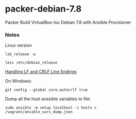 # packer-debian-7.8

Packer Build VirtualBox-Iso Debian 7.8 with Ansible Provisioner

### Notes

Linux version

    lsb_release -a

    less /etc/debian_release

[Handling LF and CRLF Line Endings](https://www.jetbrains.com/idea/help/handling-lf-and-crlf-line-endings.html)

On Windows:

    git config --global core.autocrlf true
    
Dump all the host anssible variables to file:

    sudo ansible -m setup localhost -i hosts > /vagrant/ansible_vars_dump.json
